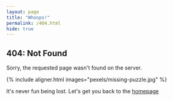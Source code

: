 ```yaml
---
layout: page
title: "Whoops!"
permalink: /404.html
hide: true
---
```


## 404: Not Found

Sorry, the requested page wasn't found on the server.

{% include aligner.html images="pexels/missing-puzzle.jpg" %}

It's never fun being lost. Let's get you back to the [homepage](/)